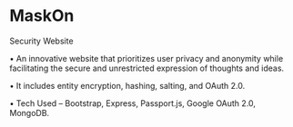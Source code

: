 # MaskOn
Security Website

•	An innovative website that prioritizes user privacy and anonymity while facilitating the secure and unrestricted expression of thoughts and ideas. 

•	It includes entity encryption, hashing, salting, and OAuth 2.0. 

•	Tech Used – Bootstrap, Express, Passport.js, Google OAuth 2.0, MongoDB.  
